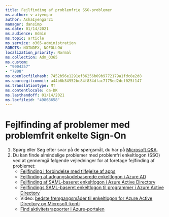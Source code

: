 ```yaml
---
title: Fejlfinding af problemfrie SSO-problemer
ms.author: v-aiyengar
author: AshaIyengar21
manager: dansimp
ms.date: 01/14/2021
ms.audience: Admin
ms.topic: article
ms.service: o365-administration
ROBOTS: NOINDEX, NOFOLLOW
localization_priority: Normal
ms.collection: Adm_O365
ms.custom:
- "9004357"
- "7808"
ms.openlocfilehash: 7452b56e1291ef36256b09b9772179a1fdc8e2d8
ms.sourcegitcommit: a44b6b34952bc84f834dfac7175ed2dcf025f147
ms.translationtype: MT
ms.contentlocale: da-DK
ms.lasthandoff: 01/14/2021
ms.locfileid: "49868658"
---
```

# <a name="troubleshooting-seamless-single-sign-on-issues"></a>Fejlfinding af problemer med problemfrit enkelte Sign-On

1. Spørg eller Søg efter svar på de spørgsmål, du har på [Microsoft Q&A](https://docs.microsoft.com/azure/active-directory/reports-monitoring/howto-find-activity-reports#troubleshoot-issues-with-activity-reports).
1. Du kan finde almindelige problemer med problemfri enkeltlogon (SSO) ved at gennemgå følgende vejledninger for at foretage fejlfinding af problemet:
    - [Fejlfinding i forbindelse med tilføjelse af apps](https://docs.microsoft.com/azure/active-directory/manage-apps/troubleshoot-adding-apps) 
    - [Fejlfinding af adgangskodebaserede enkeltlogon i Azure AD](https://docs.microsoft.com/azure/active-directory/manage-apps/troubleshoot-password-ba) 
    - [Fejlfinding af SAML-baseret enkeltlogon i Azure Active Directory](https://docs.microsoft.com/azure/active-directory/manage-apps/troubleshoot-saml-based-sso) 
    - [Fejlfindings SAML-baseret enkeltlogon til programmer i Azure Active Directory](https://docs.microsoft.com/azure/active-directory/manage-apps/debug-saml-sso-issues) 
    - Video: [bedste fremgangsmåder til enkeltlogon for Azure Active Directory og Microsoft-konti](https://azure.microsoft.com/resources/videos/ignite-2018-single-sign-on-best-practices-for-azure-active-directory-and-microsoft-accounts/) 
    - [Find aktivitetsrapporter i Azure-portalen](https://docs.microsoft.com/azure/active-directory/reports-monitoring/howto-find-activity-reports#troubleshoot-issues-with-activity-reports)